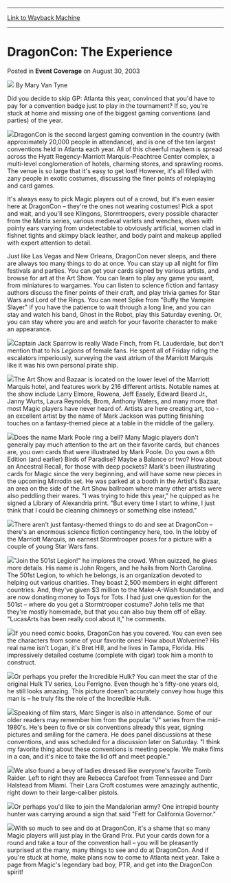 
---
[Link to Wayback Machine](https://web.archive.org/web/20160905071115/http://magic.wizards.com/en/articles/archive/event-coverage/dragoncon-experience-2003-08-30)

[_metadata_:author]:- "Mary Van Tyne"
[_metadata_:description]:- "Did you decide to skip GP: Atlanta this year, convinced that you'd have to pay for a convention badge just to play in the tournament? If so, you're stuck at home and missing one of the biggest gaming conventions (and parties) of the year."
[_metadata_:generator]:- "Drupal 7 (http://drupal.org)"
[_metadata_:node]:- "771331"
[_metadata_:publish_date]:- "2003-08-30"
[_metadata_:source]:- "div-main-content"
[_metadata_:title]:- "DragonCon: The Experience"
[_metadata_:wayback_capture_timestamp]:- "2016-09-05 07:11:15"
[_metadata_:wayback_raw_url]:- "https://web.archive.org/web/20160905071115id_/http://magic.wizards.com/en/articles/archive/event-coverage/dragoncon-experience-2003-08-30"
[_metadata_:wayback_url]:- "http://magic.wizards.com/en/articles/archive/event-coverage/dragoncon-experience-2003-08-30"
---


DragonCon: The Experience
=========================



 Posted in **Event Coverage**
 on August 30, 2003 






![](https://media.magic.wizards.com/styles/auth_small/public/generic-avatar-150_509.png)
By Mary Van Tyne











Did you decide to skip GP: Atlanta this year, convinced that you'd have to pay for a convention badge just to play in the tournament? If so, you're stuck at home and missing one of the biggest gaming conventions (and parties) of the year. 

![](https://media.magic.wizards.com/image_legacy_migration/sideboard/images/gpatl03/a981.jpg)DragonCon is the second largest gaming convention in the country (with approximately 20,000 people in attendance), and is one of the ten largest conventions held in Atlanta each year. All of this cheerful mayhem is spread across the Hyatt Regency-Marriott Marquis-Peachtree Center complex, a multi-level conglomeration of hotels, charming stores, and sprawling rooms. The venue is so large that it's easy to get lost! However, it's all filled with zany people in exotic costumes, discussing the finer points of roleplaying and card games.

It's always easy to pick Magic players out of a crowd, but it's even easier here at DragonCon – they're the ones not wearing costumes! Pick a spot and wait, and you'll see Klingons, Stormtroopers, every possible character from the Matrix series, various medieval varlets and wenches, elves with pointy ears varying from undetectable to obviously artificial, women clad in fishnet tights and skimpy black leather, and body paint and makeup applied with expert attention to detail. 

Just like Las Vegas and New Orleans, DragonCon never sleeps, and there are always too many things to do at once. You can stay up all night for film festivals and parties. You can get your cards signed by various artists, and browse for art at the Art Show. You can learn to play any game you want, from miniatures to wargames. You can listen to science fiction and fantasy authors discuss the finer points of their craft, and play trivia games for Star Wars and Lord of the Rings. You can meet Spike from "Buffy the Vampire Slayer" if you have the patience to wait through a long line, and you can stay and watch his band, Ghost in the Robot, play this Saturday evening. Or, you can stay where you are and watch for your favorite character to make an appearance.

![](https://media.magic.wizards.com/image_legacy_migration/sideboard/images/gpatl03/a983.jpg)Captain Jack Sparrow is really Wade Finch, from Ft. Lauderdale, but don't mention that to his *Legions* of female fans. He spent all of Friday riding the escalators imperiously, surveying the vast atrium of the Marriott Marquis like it was his own personal pirate ship.

![](https://media.magic.wizards.com/image_legacy_migration/sideboard/images/gpatl03/a982.jpg)The Art Show and Bazaar is located on the lower level of the Marriott Marquis hotel, and features work by 216 different artists. Notable names at the show include Larry Elmore, Rowena, Jeff Easely, Edward Beard Jr., Janny Wurts, Laura Reynolds, Brom, Anthony Waters, and many more that most Magic players have never heard of. Artists are here creating art, too - an excellent artist by the name of Mark Jackson was putting finishing touches on a fantasy-themed piece at a table in the middle of the gallery.

![](https://media.magic.wizards.com/image_legacy_migration/sideboard/images/gpatl03/a980.jpg)Does the name Mark Poole ring a bell? Many Magic players don't generally pay much attention to the art on their favorite cards, but chances are, you own cards that were illustrated by Mark Poole. Do you own a 6th Edition (and earlier) Birds of Paradise? Maybe a Balance or two? How about an Ancestral Recall, for those with deep pockets? Mark's been illustrating cards for Magic since the very beginning, and will have some new pieces in the upcoming Mirrodin set. He was parked at a booth in the Artist's Bazaar, an area on the side of the Art Show ballroom where many other artists were also peddling their wares. "I was trying to hide this year," he quipped as he signed a Library of Alexandria print. "But every time I start to whine, I just think that I could be cleaning chimneys or something else instead."

![](https://media.magic.wizards.com/image_legacy_migration/sideboard/images/gpatl03/a977.jpg)There aren't just fantasy-themed things to do and see at DragonCon – there's an enormous science fiction contingency here, too. In the lobby of the Marriott Marquis, an earnest Stormtrooper poses for a picture with a couple of young Star Wars fans.

![](https://media.magic.wizards.com/image_legacy_migration/sideboard/images/gpatl03/a978.jpg)"Join the 501st Legion!" he implores the crowd. When quizzed, he gives more details. His name is John Rogers, and he hails from North Carolina. The 501st Legion, to which he belongs, is an organization devoted to helping out various charities. They boast 2,500 members in eight different countries. And, they've given $3 million to the Make-A-Wish foundation, and are now donating money to Toys for Tots. I had just one question for the 501st – where do you get a Stormtrooper costume? John tells me that they're mostly homemade, but that you can also buy them off of eBay. "LucasArts has been really cool about it," he comments.

![](https://media.magic.wizards.com/image_legacy_migration/sideboard/images/gpatl03/a972.jpg)If you need comic books, DragonCon has you covered. You can even see the characters from some of your favorite ones! How about Wolverine? His real name isn't Logan, it's Bret Hill, and he lives in Tampa, Florida. His impressively detailed costume (complete with cigar) took him a month to construct.

![](https://media.magic.wizards.com/image_legacy_migration/sideboard/images/gpatl03/a974.jpg)Or perhaps you prefer the Incredible Hulk? You can meet the star of the original Hulk TV series, Lou Ferrigno. Even though he's fifty-one years old, he still looks amazing. This picture doesn't accurately convey how huge this man is – he truly fits the role of the Incredible Hulk.

![](https://media.magic.wizards.com/image_legacy_migration/sideboard/images/gpatl03/a973.jpg)Speaking of film stars, Marc Singer is also in attendance. Some of our older readers may remember him from the popular 'V" series from the mid-1980's. He's been to five or six conventions already this year, signing pictures and smiling for the camera. He does panel discussions at these conventions, and was scheduled for a discussion later on Saturday. "I think my favorite thing about these conventions is meeting people. We make films in a can, and it's nice to take the lid off and meet people."

![](https://media.magic.wizards.com/image_legacy_migration/sideboard/images/gpatl03/a971.jpg)We also found a bevy of ladies dressed like everyone's favorite Tomb Raider. Left to right they are Rebecca Carefoot from Tennessee and Darr Halstead from Miami. Their Lara Croft costumes were amazingly authentic, right down to their large-caliber pistols.

![](https://media.magic.wizards.com/image_legacy_migration/sideboard/images/gpatl03/a969.jpg)Or perhaps you'd like to join the Mandalorian army? One intrepid bounty hunter was carrying around a sign that said "Fett for California Governor."

![](https://media.magic.wizards.com/image_legacy_migration/sideboard/images/gpatl03/a968.jpg)With so much to see and do at DragonCon, it's a shame that so many Magic players will just play in the Grand Prix. Put your cards down for a round and take a tour of the convention hall – you will be pleasantly surprised at the many, many things to see and do at DragonCon. And if you're stuck at home, make plans now to come to Atlanta next year. Take a page from Magic's legendary bad boy, PTR, and get into the DragonCon spirit!







